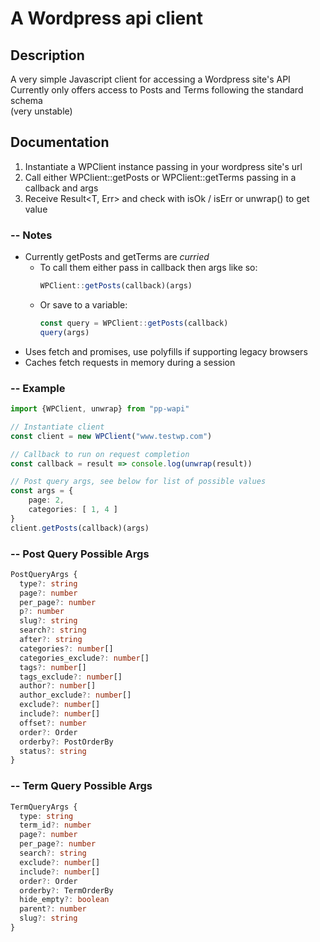 A Wordpress api client
======================

## Description

A very simple Javascript client for accessing a Wordpress site's API \
Currently only offers access to Posts and Terms following the standard schema \
(very unstable)

## Documentation

1. Instantiate a WPClient instance passing in your wordpress site's url
2. Call either WPClient::getPosts or WPClient::getTerms passing in a callback and args
3. Receive Result<T, Err> and check with isOk / isErr or unwrap() to get value

### -- Notes

* Currently getPosts and getTerms are *curried* 
    * To call them either pass in callback then args like so: 
        ```typescript
        WPClient::getPosts(callback)(args)
        ``` 
    * Or save to a variable: 
        ```typescript
        const query = WPClient::getPosts(callback)
        query(args)
        ``` 
* Uses fetch and promises, use polyfills if supporting legacy browsers
* Caches fetch requests in memory during a session

### -- Example

```typescript
import {WPClient, unwrap} from "pp-wapi"

// Instantiate client
const client = new WPClient("www.testwp.com")

// Callback to run on request completion
const callback = result => console.log(unwrap(result))

// Post query args, see below for list of possible values
const args = {
    page: 2,
    categories: [ 1, 4 ]
}
client.getPosts(callback)(args)

```

### -- Post Query Possible Args

```typescript
PostQueryArgs {
  type?: string
  page?: number
  per_page?: number
  p?: number
  slug?: string
  search?: string
  after?: string
  categories?: number[]
  categories_exclude?: number[]
  tags?: number[]
  tags_exclude?: number[]
  author?: number[]
  author_exclude?: number[]
  exclude?: number[]
  include?: number[]
  offset?: number
  order?: Order
  orderby?: PostOrderBy
  status?: string
}
```

### -- Term Query Possible Args

```typescript
TermQueryArgs {
  type: string
  term_id?: number
  page?: number
  per_page?: number
  search?: string
  exclude?: number[]
  include?: number[]
  order?: Order
  orderby?: TermOrderBy
  hide_empty?: boolean
  parent?: number
  slug?: string
}
```